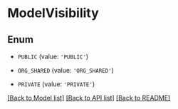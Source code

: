 # ModelVisibility


## Enum

* `PUBLIC` (value: `'PUBLIC'`)

* `ORG_SHARED` (value: `'ORG_SHARED'`)

* `PRIVATE` (value: `'PRIVATE'`)

[[Back to Model list]](../README.md#documentation-for-models) [[Back to API list]](../README.md#documentation-for-api-endpoints) [[Back to README]](../README.md)


